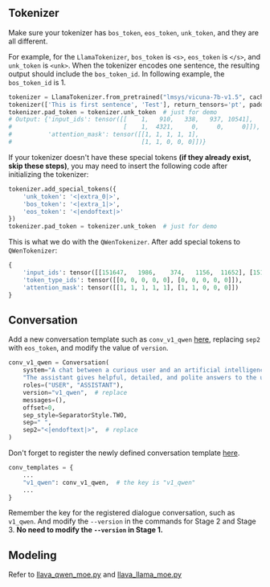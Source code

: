 

## Tokenizer

Make sure your tokenizer has `bos_token`, `eos_token`, `unk_token`, and they are all different. 

For example, for the `LlamaTokenizer`, `bos_token` is `<s>`, `eos_token` is `</s>`, and `unk_token` is `<unk>`.
When the tokenizer encodes one sentence, the resulting output should include the `bos_token_id`. In following example, the `bos_token_id` is 1.


```python
tokenizer = LlamaTokenizer.from_pretrained("lmsys/vicuna-7b-v1.5", cache_dir='cache_dir')
tokenizer(['This is first sentence', 'Test'], return_tensors='pt', padding=True)
tokenizer.pad_token = tokenizer.unk_token  # just for demo
# Output: {'input_ids': tensor([[    1,   910,   338,   937, 10541],
#                               [    1,  4321,     0,     0,     0]]),
#          'attention_mask': tensor([[1, 1, 1, 1, 1],
#                                    [1, 1, 0, 0, 0]])}
```

If your tokenizer doesn't have these special tokens **(if they already exist, skip these steps)**, you may need to insert the following code after initializing the tokenizer:
```python
tokenizer.add_special_tokens({
    'unk_token': '<|extra_0|>',
    'bos_token': '<|extra_1|>',
    'eos_token': '<|endoftext|>'
})
tokenizer.pad_token = tokenizer.unk_token  # just for demo
```
This is what we do with the `QWenTokenizer`. After add special tokens to `QWenTokenizer`:
```python
{
    'input_ids': tensor([[151647,   1986,    374,   1156,  11652], [151647,   2271, 151646, 151646, 151646]]),
    'token_type_ids': tensor([[0, 0, 0, 0, 0], [0, 0, 0, 0, 0]]),
    'attention_mask': tensor([[1, 1, 1, 1, 1], [1, 1, 0, 0, 0]])
}
```
## Conversation

Add a new conversation template such as `conv_v1_qwen` [here](), replacing `sep2` with `eos_token`, and modify the value of `version`.

```python
conv_v1_qwen = Conversation(
    system="A chat between a curious user and an artificial intelligence assistant. "
    "The assistant gives helpful, detailed, and polite answers to the user's questions.",
    roles=("USER", "ASSISTANT"),
    version="v1_qwen",  # replace
    messages=(),
    offset=0,
    sep_style=SeparatorStyle.TWO,
    sep=" ",
    sep2="<|endoftext|>",  # replace
)
```

Don't forget to register the newly defined conversation template [here]().

```python
conv_templates = {
    ...
    "v1_qwen": conv_v1_qwen,  # the key is "v1_qwen"
    ...
}
```

Remember the key for the registered dialogue conversation, such as `v1_qwen`. And modify the `--version` in the commands for Stage 2 and Stage 3. **No need to modify the `--version` in Stage 1.**

## Modeling

Refer to [llava_qwen_moe.py](moellava/model/language_model/llava_llama_moe.py) and [llava_llama_moe.py](moellava/model/language_model/llava_llama_moe.py)

